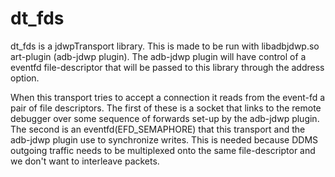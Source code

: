 # dt_fds

dt_fds is a jdwpTransport library. This is made to be run with libadbjdwp.so 
art-plugin (adb-jdwp plugin). The adb-jdwp plugin will have control of a eventfd
file-descriptor that will be passed to this library through the address option.

When this transport tries to accept a connection it reads from the event-fd a
pair of file descriptors. The first of these is a socket that links to the
remote debugger over some sequence of forwards set-up by the adb-jdwp plugin.
The second is an eventfd(EFD_SEMAPHORE) that this transport and the adb-jdwp
plugin use to synchronize writes. This is needed because DDMS outgoing traffic
needs to be multiplexed onto the same file-descriptor and we don't want to
interleave packets.
